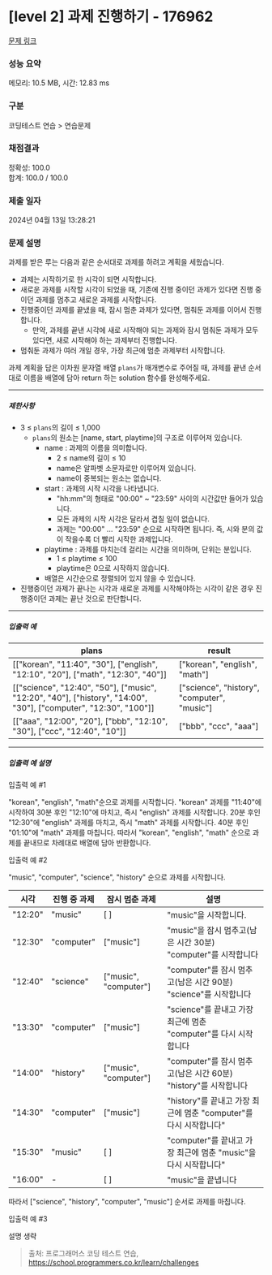 # [level 2] 과제 진행하기 - 176962 

[문제 링크](https://school.programmers.co.kr/learn/courses/30/lessons/176962) 

### 성능 요약

메모리: 10.5 MB, 시간: 12.83 ms

### 구분

코딩테스트 연습 > 연습문제

### 채점결과

정확성: 100.0<br/>합계: 100.0 / 100.0

### 제출 일자

2024년 04월 13일 13:28:21

### 문제 설명

<p>과제를 받은 루는 다음과 같은 순서대로 과제를 하려고 계획을 세웠습니다.</p>

<ul>
<li>과제는 시작하기로 한 시각이 되면 시작합니다.</li>
<li>새로운 과제를 시작할 시각이 되었을 때, 기존에 진행 중이던 과제가 있다면 진행 중이던 과제를 멈추고 새로운 과제를 시작합니다.</li>
<li>진행중이던 과제를 끝냈을 때, 잠시 멈춘 과제가 있다면, 멈춰둔 과제를 이어서 진행합니다.

<ul>
<li>만약, 과제를 끝낸 시각에 새로 시작해야 되는 과제와 잠시 멈춰둔 과제가 모두 있다면, 새로 시작해야 하는 과제부터 진행합니다.</li>
</ul></li>
<li>멈춰둔 과제가 여러 개일 경우, 가장 최근에 멈춘 과제부터 시작합니다.</li>
</ul>

<p>과제 계획을 담은 이차원 문자열 배열 <code>plans</code>가 매개변수로 주어질 때, 과제를 끝낸 순서대로 이름을 배열에 담아 return 하는 solution 함수를 완성해주세요.</p>

<hr>

<h5>제한사항</h5>

<ul>
<li>3 ≤ <code>plans</code>의 길이 ≤ 1,000

<ul>
<li><code>plans</code>의 원소는 [name, start, playtime]의 구조로 이루어져 있습니다.

<ul>
<li>name : 과제의 이름을 의미합니다.

<ul>
<li>2 ≤ name의 길이 ≤ 10</li>
<li>name은 알파벳 소문자로만 이루어져 있습니다.</li>
<li>name이 중복되는 원소는 없습니다.</li>
</ul></li>
<li>start : 과제의 시작 시각을 나타냅니다.

<ul>
<li>"hh:mm"의 형태로 "00:00" ~ "23:59" 사이의 시간값만 들어가 있습니다.</li>
<li>모든 과제의 시작 시각은 달라서 겹칠 일이 없습니다.</li>
<li>과제는 "00:00" ... "23:59" 순으로 시작하면 됩니다. 즉, 시와 분의 값이 작을수록 더 빨리 시작한 과제입니다.</li>
</ul></li>
<li>playtime : 과제를 마치는데 걸리는 시간을 의미하며, 단위는 분입니다.

<ul>
<li>1 ≤ playtime ≤ 100</li>
<li>playtime은 0으로 시작하지 않습니다.</li>
</ul></li>
<li>배열은 시간순으로 정렬되어 있지 않을 수 있습니다.</li>
</ul></li>
</ul></li>
<li>진행중이던 과제가 끝나는 시각과 새로운 과제를 시작해야하는 시각이 같은 경우 진행중이던 과제는 끝난 것으로 판단합니다.</li>
</ul>

<hr>

<h5>입출력 예</h5>
<table class="table">
        <thead><tr>
<th>plans</th>
<th>result</th>
</tr>
</thead>
        <tbody><tr>
<td>[["korean", "11:40", "30"], ["english", "12:10", "20"], ["math", "12:30", "40"]]</td>
<td>["korean", "english", "math"]</td>
</tr>
<tr>
<td>[["science", "12:40", "50"], ["music", "12:20", "40"], ["history", "14:00", "30"], ["computer", "12:30", "100"]]</td>
<td>["science", "history", "computer", "music"]</td>
</tr>
<tr>
<td>[["aaa", "12:00", "20"], ["bbb", "12:10", "30"], ["ccc", "12:40", "10"]]</td>
<td>["bbb", "ccc", "aaa"]</td>
</tr>
</tbody>
      </table>
<hr>

<h5>입출력 예 설명</h5>

<p>입출력 예 #1</p>

<p>"korean", "english", "math"순으로 과제를 시작합니다. "korean" 과제를 "11:40"에 시작하여 30분 후인 "12:10"에 마치고, 즉시 "english" 과제를 시작합니다. 20분 후인 "12:30"에 "english" 과제를 마치고, 즉시 "math" 과제를 시작합니다. 40분 후인 "01:10"에 "math" 과제를 마칩니다. 따라서 "korean", "english", "math" 순으로 과제를 끝내므로 차례대로 배열에 담아 반환합니다.</p>

<p>입출력 예 #2</p>

<p>"music", "computer", "science", "history" 순으로 과제를 시작합니다.</p>
<table class="table">
        <thead><tr>
<th>시각</th>
<th>진행 중 과제</th>
<th>잠시 멈춘 과제</th>
<th>설명</th>
</tr>
</thead>
        <tbody><tr>
<td>"12:20"</td>
<td>"music"</td>
<td>[ ]</td>
<td>"music"을 시작합니다.</td>
</tr>
<tr>
<td>"12:30"</td>
<td>"computer"</td>
<td>["music"]</td>
<td>"music"을 잠시 멈추고(남은 시간 30분) "computer"를 시작합니다</td>
</tr>
<tr>
<td>"12:40"</td>
<td>"science"</td>
<td>["music", "computer"]</td>
<td>"computer"를 잠시 멈추고(남은 시간 90분) "science"를 시작합니다</td>
</tr>
<tr>
<td>"13:30"</td>
<td>"computer"</td>
<td>["music"]</td>
<td>"science"를 끝내고 가장 최근에 멈춘 "computer"를 다시 시작합니다</td>
</tr>
<tr>
<td>"14:00"</td>
<td>"history"</td>
<td>["music", "computer"]</td>
<td>"computer"를 잠시 멈추고(남은 시간 60분) "history"를 시작합니다</td>
</tr>
<tr>
<td>"14:30"</td>
<td>"computer"</td>
<td>["music"]</td>
<td>"history"를 끝내고 가장 최근에 멈춘 "computer"를 다시 시작합니다"</td>
</tr>
<tr>
<td>"15:30"</td>
<td>"music"</td>
<td>[ ]</td>
<td>"computer"를 끝내고 가장 최근에 멈춘 "music"을 다시 시작합니다"</td>
</tr>
<tr>
<td>"16:00"</td>
<td>-</td>
<td>[ ]</td>
<td>"music"을 끝냅니다</td>
</tr>
</tbody>
      </table>
<p>따라서 ["science", "history", "computer", "music"] 순서로 과제를 마칩니다.</p>

<p>입출력 예 #3</p>

<p>설명 생략</p>


> 출처: 프로그래머스 코딩 테스트 연습, https://school.programmers.co.kr/learn/challenges